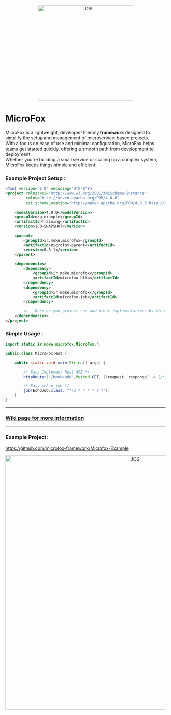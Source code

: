 <p align="center">
  <img src="assets/microfox.png" alt="JOS" width="300"/>
</p>

# MicroFox

MicroFox is a lightweight, developer-friendly **framework** designed to simplify the setup and management of
microservice-based projects.    
With a focus on ease of use and minimal configuration, MicroFox helps teams get started quickly, offering a smooth path
from development to deployment.    
Whether you're building a small service or scaling up a complex system, MicroFox keeps things simple and efficient.

### Example Project Setup :

```xml
<?xml version="1.0" encoding="UTF-8"?>
<project xmlns:xsi="http://www.w3.org/2001/XMLSchema-instance"
         xmlns="http://maven.apache.org/POM/4.0.0"
         xsi:schemaLocation="http://maven.apache.org/POM/4.0.0 http://maven.apache.org/xsd/maven-4.0.0.xsd">
    
    <modelVersion>4.0.0</modelVersion>
    <groupId>org.example</groupId>
    <artifactId>Training</artifactId>
    <version>1.0-SNAPSHOT</version>

    <parent>
        <groupId>ir.moke.microfox</groupId>
        <artifactId>microfox-parent</artifactId>
        <version>0.8.1</version>
    </parent>

    <dependencies>
        <dependency>
            <groupId>ir.moke.microfox</groupId>
            <artifactId>microfox-http</artifactId>
        </dependency>
        <dependency>
            <groupId>ir.moke.microfox</groupId>
            <artifactId>microfox-job</artifactId>
        </dependency>
        
        <!-- Base on you project can add other implementations by microfox -->
    </dependencies>
</project>

```

### Simple Usage :

```java
import static ir.moke.microfox.MicroFox.*;

public class MicroFoxTest {
    
    public static void main(String[] args) {

        /* Easy Implement Rest API */
        httpRouter("/book/add",Method.GET, ((request, response) -> {/*...*/}));

        /* Easy setup job */
        job(EchoJob.class, "*/3 * * * * ? *");
    }
}
```
---
### [Wiki page for more information](https://github.com/microfox-framework/MicroFox/wiki)   

---
### Example Project:

https://github.com/microfox-framework/Microfox-Example

<p align="center">
  <img src="assets/RapiDoc.png" alt="JOS" width="800"/>
</p>